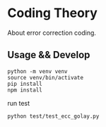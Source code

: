 # Coding Theory

About error correction coding.

## Usage && Develop

```shell
python -m venv venv
source venv/bin/activate
pip install
npm install
```

run test

```shell
python test/test_ecc_golay.py
```